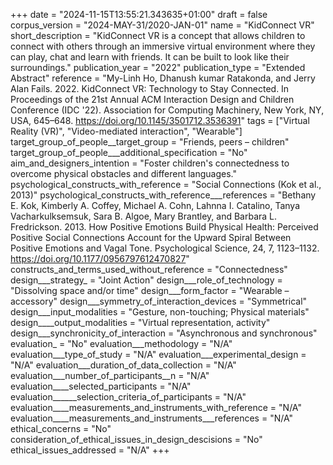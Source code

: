 +++
date = "2024-11-15T13:55:21.343635+01:00"
draft = false
corpus_version = "2024-MAY-31/2020-JAN-01"
name = "KidConnect VR"
short_description = "KidConnect VR is a concept that allows children to connect with others through an immersive virtual environment where they can play, chat and learn with friends. It can be built to look like their surroundings."
publication_year = "2022"
publication_type = "Extended Abstract"
reference = "My-Linh Ho, Dhanush kumar Ratakonda, and Jerry Alan Fails. 2022. KidConnect VR: Technology to Stay Connected. In Proceedings of the 21st Annual ACM Interaction Design and Children Conference (IDC '22). Association for Computing Machinery, New York, NY, USA, 645–648. https://doi.org/10.1145/3501712.3536391"
tags = ["Virtual Reality (VR)", "Video-mediated interaction", "Wearable"]
target_group_of_people__target_group = "Friends, peers – children"
target_group_of_people___additional_specification = "No"
aim_and_designers_intention = "Foster children's connectedness to overcome physical obstacles and different languages."
psychological_constructs_with_reference = "Social Connections (Kok et al., 2013)"
psychological_constructs_with_reference___references = "Bethany E. Kok, Kimberly A. Coffey, Michael A. Cohn, Lahnna I. Catalino, Tanya Vacharkulksemsuk, Sara B. Algoe, Mary Brantley, and Barbara L. Fredrickson. 2013. How Positive Emotions Build Physical Health: Perceived Positive Social Connections Account for the Upward Spiral Between Positive Emotions and Vagal Tone. Psychological Science, 24, 7, 1123–1132. https://doi.org/10.1177/0956797612470827"
constructs_and_terms_used_without_reference = "Connectedness"
design___strategy_ = "Joint Action"
design___role_of_technology = "Dissolving space and/or time"
design___form_factor = "Wearable – accessory"
design___symmetry_of_interaction_devices = "Symmetrical"
design___input_modalities = "Gesture, non-touching; Physical materials"
design____output_modalities = "Virtual representation, activity"
design___synchronicity_of_interaction = "Asynchronous and synchronous"
evaluation_ = "No"
evaluation___methodology = "N/A"
evaluation___type_of_study = "N/A"
evaluation___experimental_design = "N/A"
evaluation___duration_of_data_collection = "N/A"
evaluation___number_of_participants__n = "N/A"
evaluation____selected_participants = "N/A"
evaluation______selection_criteria_of_participants = "N/A"
evaluation____measurements_and_instruments_with_reference = "N/A"
evaluation____measurements_and_instruments___references = "N/A"
ethical_concerns = "No"
consideration_of_ethical_issues_in_design_descisions = "No"
ethical_issues_addressed = "N/A"
+++
